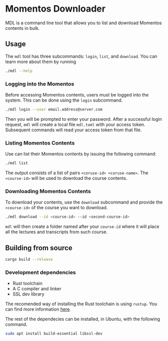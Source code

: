 # Momentos Downloader
 
MDL is a command line tool that allows you to list and download Momentos contents in bulk.
 
## Usage
 
The `mdl` tool has three subcommands: `login`, `list`, and `download`. You can learn more about them by running 

```sh
./mdl --help
```
 
### Logging into the Momentos
 
Before accessing Momentos contents, users must be logged into the system. This can be done using the `login` subcommand.
 
```sh
./mdl login --user email.address@server.com
```
 
Then you will be prompted to enter your password. After a successful login request, `mdl` will create a local file `mdl.toml` with your access token. Subsequent commands will read your access token from that file.
 
### Listing Momentos Contents
 
Use can list their Momentos contents by issuing the following command:
 
```sh
./mdl list
```
 
The output consists of a list of pairs `<coruse-id> <coruse-name>`. The `<course-id>` will be used to download the course contents.
 
### Downloading Momentos Contents

To download your contents, use the `download` subcommand and provide the `<course-id>` of the course you want to download.
 
```sh
./mdl download --id <course-id> --id <second-course-id>
```
 
`mdl` will then create a folder named after your `course-id` where it will place all the lectures and transcripts from such course.
 
 
## Building from source
 
```sh
cargo build --release
```
 
### Development dependencies
 
* Rust toolchain
* A C compiler and linker
* SSL dev library
 
The recomended way of installing the Rust toolchain is using `rustup`. You can find more information [here](https://rustup.rs/).
 
The rest of the dependecies can be installed, in Ubuntu, with the following command.
 
```sh
sudo apt install build-essential libssl-dev
```